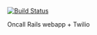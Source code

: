 [![Build Status](https://secure.travis-ci.org/darrendao/ringring.png?branch=master)](http://travis-ci.org/darrendao/ringring)

Oncall Rails webapp + Twilio
